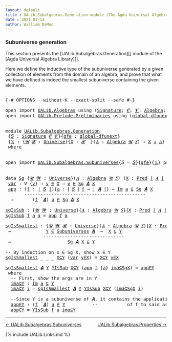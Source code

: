 ```yaml
---
layout: default
title : UALib.Subalgebras.Generation module (The Agda Universal Algebra Library)
date : 2021-01-14
author: William DeMeo
---
```


### <a id="subuniverse-generation">Subuniverse generation</a>

This section presents the [UALib.Subalgebras.Generation][] module of the [Agda Universal Algebra Library][].

Here we define the inductive type of the subuniverse generated by a given collection of elements from the domain of an algebra, and prove that what we have defined is indeed the smallest subuniverse containing the given elements.

<pre class="Agda">

<a id="565" class="Symbol">{-#</a> <a id="569" class="Keyword">OPTIONS</a> <a id="577" class="Pragma">--without-K</a> <a id="589" class="Pragma">--exact-split</a> <a id="603" class="Pragma">--safe</a> <a id="610" class="Symbol">#-}</a>

<a id="615" class="Keyword">open</a> <a id="620" class="Keyword">import</a> <a id="627" href="UALib.Algebras.html" class="Module">UALib.Algebras</a> <a id="642" class="Keyword">using</a> <a id="648" class="Symbol">(</a><a id="649" href="UALib.Algebras.Signatures.html#1324" class="Function">Signature</a><a id="658" class="Symbol">;</a> <a id="660" href="universes.html#613" class="Generalizable">𝓞</a><a id="661" class="Symbol">;</a> <a id="663" href="universes.html#617" class="Generalizable">𝓥</a><a id="664" class="Symbol">;</a> <a id="666" href="UALib.Algebras.Algebras.html#811" class="Function">Algebra</a><a id="673" class="Symbol">;</a> <a id="675" href="UALib.Algebras.Lifts.html#4364" class="Function Operator">_↠_</a><a id="678" class="Symbol">)</a>
<a id="680" class="Keyword">open</a> <a id="685" class="Keyword">import</a> <a id="692" href="UALib.Prelude.Preliminaries.html" class="Module">UALib.Prelude.Preliminaries</a> <a id="720" class="Keyword">using</a> <a id="726" class="Symbol">(</a><a id="727" href="MGS-Subsingleton-Theorems.html#3468" class="Function">global-dfunext</a><a id="741" class="Symbol">;</a> <a id="743" href="universes.html#551" class="Postulate">Universe</a><a id="751" class="Symbol">;</a> <a id="753" href="universes.html#758" class="Function Operator">_̇</a><a id="755" class="Symbol">)</a>


<a id="759" class="Keyword">module</a> <a id="766" href="UALib.Subalgebras.Generation.html" class="Module">UALib.Subalgebras.Generation</a>
 <a id="796" class="Symbol">{</a><a id="797" href="UALib.Subalgebras.Generation.html#797" class="Bound">𝑆</a> <a id="799" class="Symbol">:</a> <a id="801" href="UALib.Algebras.Signatures.html#1324" class="Function">Signature</a> <a id="811" href="universes.html#613" class="Generalizable">𝓞</a> <a id="813" href="universes.html#617" class="Generalizable">𝓥</a><a id="814" class="Symbol">}{</a><a id="816" href="UALib.Subalgebras.Generation.html#816" class="Bound">gfe</a> <a id="820" class="Symbol">:</a> <a id="822" href="MGS-Subsingleton-Theorems.html#3468" class="Function">global-dfunext</a><a id="836" class="Symbol">}</a>
 <a id="839" class="Symbol">{</a><a id="840" href="UALib.Subalgebras.Generation.html#840" class="Bound">𝕏</a> <a id="842" class="Symbol">:</a> <a id="844" class="Symbol">{</a><a id="845" href="UALib.Subalgebras.Generation.html#845" class="Bound">𝓤</a> <a id="847" href="UALib.Subalgebras.Generation.html#847" class="Bound">𝓧</a> <a id="849" class="Symbol">:</a> <a id="851" href="universes.html#551" class="Postulate">Universe</a><a id="859" class="Symbol">}{</a><a id="861" href="UALib.Subalgebras.Generation.html#861" class="Bound">X</a> <a id="863" class="Symbol">:</a> <a id="865" href="UALib.Subalgebras.Generation.html#847" class="Bound">𝓧</a> <a id="867" href="universes.html#758" class="Function Operator">̇</a> <a id="869" class="Symbol">}(</a><a id="871" href="UALib.Subalgebras.Generation.html#871" class="Bound">𝑨</a> <a id="873" class="Symbol">:</a> <a id="875" href="UALib.Algebras.Algebras.html#811" class="Function">Algebra</a> <a id="883" href="UALib.Subalgebras.Generation.html#845" class="Bound">𝓤</a> <a id="885" href="UALib.Subalgebras.Generation.html#797" class="Bound">𝑆</a><a id="886" class="Symbol">)</a> <a id="888" class="Symbol">→</a> <a id="890" href="UALib.Subalgebras.Generation.html#861" class="Bound">X</a> <a id="892" href="UALib.Algebras.Lifts.html#4364" class="Function Operator">↠</a> <a id="894" href="UALib.Subalgebras.Generation.html#871" class="Bound">𝑨</a><a id="895" class="Symbol">}</a>
 <a id="898" class="Keyword">where</a>


<a id="906" class="Keyword">open</a> <a id="911" class="Keyword">import</a> <a id="918" href="UALib.Subalgebras.Subuniverses.html" class="Module">UALib.Subalgebras.Subuniverses</a><a id="948" class="Symbol">{</a><a id="949" class="Argument">𝑆</a> <a id="951" class="Symbol">=</a> <a id="953" href="UALib.Subalgebras.Generation.html#797" class="Bound">𝑆</a><a id="954" class="Symbol">}{</a><a id="956" href="UALib.Subalgebras.Generation.html#816" class="Bound">gfe</a><a id="959" class="Symbol">}{</a><a id="961" href="UALib.Subalgebras.Generation.html#840" class="Bound">𝕏</a><a id="962" class="Symbol">}</a> <a id="964" class="Keyword">public</a>


<a id="973" class="Keyword">data</a> <a id="Sg"></a><a id="978" href="UALib.Subalgebras.Generation.html#978" class="Datatype">Sg</a> <a id="981" class="Symbol">{</a><a id="982" href="UALib.Subalgebras.Generation.html#982" class="Bound">𝓤</a> <a id="984" href="UALib.Subalgebras.Generation.html#984" class="Bound">𝓦</a> <a id="986" class="Symbol">:</a> <a id="988" href="universes.html#551" class="Postulate">Universe</a><a id="996" class="Symbol">}(</a><a id="998" href="UALib.Subalgebras.Generation.html#998" class="Bound">𝑨</a> <a id="1000" class="Symbol">:</a> <a id="1002" href="UALib.Algebras.Algebras.html#811" class="Function">Algebra</a> <a id="1010" href="UALib.Subalgebras.Generation.html#982" class="Bound">𝓤</a> <a id="1012" href="UALib.Subalgebras.Generation.html#797" class="Bound">𝑆</a><a id="1013" class="Symbol">)</a> <a id="1015" class="Symbol">(</a><a id="1016" href="UALib.Subalgebras.Generation.html#1016" class="Bound">X</a> <a id="1018" class="Symbol">:</a> <a id="1020" href="UALib.Relations.Unary.html#1066" class="Function">Pred</a> <a id="1025" href="UALib.Prelude.Preliminaries.html#10288" class="Function Operator">∣</a> <a id="1027" href="UALib.Subalgebras.Generation.html#998" class="Bound">𝑨</a> <a id="1029" href="UALib.Prelude.Preliminaries.html#10288" class="Function Operator">∣</a> <a id="1031" href="UALib.Subalgebras.Generation.html#984" class="Bound">𝓦</a><a id="1032" class="Symbol">)</a> <a id="1034" class="Symbol">:</a> <a id="1036" href="UALib.Relations.Unary.html#1066" class="Function">Pred</a> <a id="1041" href="UALib.Prelude.Preliminaries.html#10288" class="Function Operator">∣</a> <a id="1043" href="UALib.Subalgebras.Generation.html#998" class="Bound">𝑨</a> <a id="1045" href="UALib.Prelude.Preliminaries.html#10288" class="Function Operator">∣</a> <a id="1047" class="Symbol">(</a><a id="1048" href="UALib.Subalgebras.Generation.html#811" class="Bound">𝓞</a> <a id="1050" href="Agda.Primitive.html#636" class="Function Operator">⊔</a> <a id="1052" href="UALib.Subalgebras.Generation.html#813" class="Bound">𝓥</a> <a id="1054" href="Agda.Primitive.html#636" class="Function Operator">⊔</a> <a id="1056" href="UALib.Subalgebras.Generation.html#984" class="Bound">𝓦</a> <a id="1058" href="Agda.Primitive.html#636" class="Function Operator">⊔</a> <a id="1060" href="UALib.Subalgebras.Generation.html#982" class="Bound">𝓤</a><a id="1061" class="Symbol">)</a> <a id="1063" class="Keyword">where</a>
 <a id="Sg.var"></a><a id="1070" href="UALib.Subalgebras.Generation.html#1070" class="InductiveConstructor">var</a> <a id="1074" class="Symbol">:</a> <a id="1076" class="Symbol">∀</a> <a id="1078" class="Symbol">{</a><a id="1079" href="UALib.Subalgebras.Generation.html#1079" class="Bound">v</a><a id="1080" class="Symbol">}</a> <a id="1082" class="Symbol">→</a> <a id="1084" href="UALib.Subalgebras.Generation.html#1079" class="Bound">v</a> <a id="1086" href="UALib.Relations.Unary.html#2667" class="Function Operator">∈</a> <a id="1088" href="UALib.Subalgebras.Generation.html#1016" class="Bound">X</a> <a id="1090" class="Symbol">→</a> <a id="1092" href="UALib.Subalgebras.Generation.html#1079" class="Bound">v</a> <a id="1094" href="UALib.Relations.Unary.html#2667" class="Function Operator">∈</a> <a id="1096" href="UALib.Subalgebras.Generation.html#978" class="Datatype">Sg</a> <a id="1099" href="UALib.Subalgebras.Generation.html#998" class="Bound">𝑨</a> <a id="1101" href="UALib.Subalgebras.Generation.html#1016" class="Bound">X</a>
 <a id="Sg.app"></a><a id="1104" href="UALib.Subalgebras.Generation.html#1104" class="InductiveConstructor">app</a> <a id="1108" class="Symbol">:</a> <a id="1110" class="Symbol">(</a><a id="1111" href="UALib.Subalgebras.Generation.html#1111" class="Bound">f</a> <a id="1113" class="Symbol">:</a> <a id="1115" href="UALib.Prelude.Preliminaries.html#10288" class="Function Operator">∣</a> <a id="1117" href="UALib.Subalgebras.Generation.html#797" class="Bound">𝑆</a> <a id="1119" href="UALib.Prelude.Preliminaries.html#10288" class="Function Operator">∣</a><a id="1120" class="Symbol">){</a><a id="1122" href="UALib.Subalgebras.Generation.html#1122" class="Bound">a</a> <a id="1124" class="Symbol">:</a> <a id="1126" href="UALib.Prelude.Preliminaries.html#10366" class="Function Operator">∥</a> <a id="1128" href="UALib.Subalgebras.Generation.html#797" class="Bound">𝑆</a> <a id="1130" href="UALib.Prelude.Preliminaries.html#10366" class="Function Operator">∥</a> <a id="1132" href="UALib.Subalgebras.Generation.html#1111" class="Bound">f</a> <a id="1134" class="Symbol">→</a> <a id="1136" href="UALib.Prelude.Preliminaries.html#10288" class="Function Operator">∣</a> <a id="1138" href="UALib.Subalgebras.Generation.html#998" class="Bound">𝑨</a> <a id="1140" href="UALib.Prelude.Preliminaries.html#10288" class="Function Operator">∣</a><a id="1141" class="Symbol">}</a> <a id="1143" class="Symbol">→</a> <a id="1145" href="UALib.Relations.Unary.html#5236" class="Function Operator">Im</a> <a id="1148" href="UALib.Subalgebras.Generation.html#1122" class="Bound">a</a> <a id="1150" href="UALib.Relations.Unary.html#5236" class="Function Operator">⊆</a> <a id="1152" href="UALib.Subalgebras.Generation.html#978" class="Datatype">Sg</a> <a id="1155" href="UALib.Subalgebras.Generation.html#998" class="Bound">𝑨</a> <a id="1157" href="UALib.Subalgebras.Generation.html#1016" class="Bound">X</a>
       <a id="1166" class="Comment">---------------------------------------------</a>
  <a id="1214" class="Symbol">→</a>       <a id="1222" class="Symbol">(</a><a id="1223" href="UALib.Subalgebras.Generation.html#1111" class="Bound">f</a> <a id="1225" href="UALib.Algebras.Algebras.html#3426" class="Function Operator">̂</a> <a id="1227" href="UALib.Subalgebras.Generation.html#998" class="Bound">𝑨</a><a id="1228" class="Symbol">)</a> <a id="1230" href="UALib.Subalgebras.Generation.html#1122" class="Bound">a</a> <a id="1232" href="UALib.Relations.Unary.html#2667" class="Function Operator">∈</a> <a id="1234" href="UALib.Subalgebras.Generation.html#978" class="Datatype">Sg</a> <a id="1237" href="UALib.Subalgebras.Generation.html#998" class="Bound">𝑨</a> <a id="1239" href="UALib.Subalgebras.Generation.html#1016" class="Bound">X</a>

<a id="sgIsSub"></a><a id="1242" href="UALib.Subalgebras.Generation.html#1242" class="Function">sgIsSub</a> <a id="1250" class="Symbol">:</a> <a id="1252" class="Symbol">{</a><a id="1253" href="UALib.Subalgebras.Generation.html#1253" class="Bound">𝓤</a> <a id="1255" href="UALib.Subalgebras.Generation.html#1255" class="Bound">𝓦</a> <a id="1257" class="Symbol">:</a> <a id="1259" href="universes.html#551" class="Postulate">Universe</a><a id="1267" class="Symbol">}{</a><a id="1269" href="UALib.Subalgebras.Generation.html#1269" class="Bound">𝑨</a> <a id="1271" class="Symbol">:</a> <a id="1273" href="UALib.Algebras.Algebras.html#811" class="Function">Algebra</a> <a id="1281" href="UALib.Subalgebras.Generation.html#1253" class="Bound">𝓤</a> <a id="1283" href="UALib.Subalgebras.Generation.html#797" class="Bound">𝑆</a><a id="1284" class="Symbol">}{</a><a id="1286" href="UALib.Subalgebras.Generation.html#1286" class="Bound">X</a> <a id="1288" class="Symbol">:</a> <a id="1290" href="UALib.Relations.Unary.html#1066" class="Function">Pred</a> <a id="1295" href="UALib.Prelude.Preliminaries.html#10288" class="Function Operator">∣</a> <a id="1297" href="UALib.Subalgebras.Generation.html#1269" class="Bound">𝑨</a> <a id="1299" href="UALib.Prelude.Preliminaries.html#10288" class="Function Operator">∣</a> <a id="1301" href="UALib.Subalgebras.Generation.html#1255" class="Bound">𝓦</a><a id="1302" class="Symbol">}</a> <a id="1304" class="Symbol">→</a> <a id="1306" href="UALib.Subalgebras.Generation.html#978" class="Datatype">Sg</a> <a id="1309" href="UALib.Subalgebras.Generation.html#1269" class="Bound">𝑨</a> <a id="1311" href="UALib.Subalgebras.Generation.html#1286" class="Bound">X</a> <a id="1313" href="UALib.Relations.Unary.html#2667" class="Function Operator">∈</a> <a id="1315" href="UALib.Subalgebras.Subuniverses.html#833" class="Function">Subuniverses</a> <a id="1328" href="UALib.Subalgebras.Generation.html#1269" class="Bound">𝑨</a>
<a id="1330" href="UALib.Subalgebras.Generation.html#1242" class="Function">sgIsSub</a> <a id="1338" href="UALib.Subalgebras.Generation.html#1338" class="Bound">f</a> <a id="1340" href="UALib.Subalgebras.Generation.html#1340" class="Bound">a</a> <a id="1342" href="UALib.Subalgebras.Generation.html#1342" class="Bound">α</a> <a id="1344" class="Symbol">=</a> <a id="1346" href="UALib.Subalgebras.Generation.html#1104" class="InductiveConstructor">app</a> <a id="1350" href="UALib.Subalgebras.Generation.html#1338" class="Bound">f</a> <a id="1352" href="UALib.Subalgebras.Generation.html#1342" class="Bound">α</a>

<a id="sgIsSmallest"></a><a id="1355" href="UALib.Subalgebras.Generation.html#1355" class="Function">sgIsSmallest</a> <a id="1368" class="Symbol">:</a> <a id="1370" class="Symbol">{</a><a id="1371" href="UALib.Subalgebras.Generation.html#1371" class="Bound">𝓤</a> <a id="1373" href="UALib.Subalgebras.Generation.html#1373" class="Bound">𝓦</a> <a id="1375" href="UALib.Subalgebras.Generation.html#1375" class="Bound">𝓡</a> <a id="1377" class="Symbol">:</a> <a id="1379" href="universes.html#551" class="Postulate">Universe</a><a id="1387" class="Symbol">}(</a><a id="1389" href="UALib.Subalgebras.Generation.html#1389" class="Bound">𝑨</a> <a id="1391" class="Symbol">:</a> <a id="1393" href="UALib.Algebras.Algebras.html#811" class="Function">Algebra</a> <a id="1401" href="UALib.Subalgebras.Generation.html#1371" class="Bound">𝓤</a> <a id="1403" href="UALib.Subalgebras.Generation.html#797" class="Bound">𝑆</a><a id="1404" class="Symbol">){</a><a id="1406" href="UALib.Subalgebras.Generation.html#1406" class="Bound">X</a> <a id="1408" class="Symbol">:</a> <a id="1410" href="UALib.Relations.Unary.html#1066" class="Function">Pred</a> <a id="1415" href="UALib.Prelude.Preliminaries.html#10288" class="Function Operator">∣</a> <a id="1417" href="UALib.Subalgebras.Generation.html#1389" class="Bound">𝑨</a> <a id="1419" href="UALib.Prelude.Preliminaries.html#10288" class="Function Operator">∣</a> <a id="1421" href="UALib.Subalgebras.Generation.html#1373" class="Bound">𝓦</a><a id="1422" class="Symbol">}(</a><a id="1424" href="UALib.Subalgebras.Generation.html#1424" class="Bound">Y</a> <a id="1426" class="Symbol">:</a> <a id="1428" href="UALib.Relations.Unary.html#1066" class="Function">Pred</a> <a id="1433" href="UALib.Prelude.Preliminaries.html#10288" class="Function Operator">∣</a> <a id="1435" href="UALib.Subalgebras.Generation.html#1389" class="Bound">𝑨</a> <a id="1437" href="UALib.Prelude.Preliminaries.html#10288" class="Function Operator">∣</a> <a id="1439" href="UALib.Subalgebras.Generation.html#1375" class="Bound">𝓡</a><a id="1440" class="Symbol">)</a>
 <a id="1443" class="Symbol">→</a>             <a id="1457" href="UALib.Subalgebras.Generation.html#1424" class="Bound">Y</a> <a id="1459" href="UALib.Relations.Unary.html#2667" class="Function Operator">∈</a> <a id="1461" href="UALib.Subalgebras.Subuniverses.html#833" class="Function">Subuniverses</a> <a id="1474" href="UALib.Subalgebras.Generation.html#1389" class="Bound">𝑨</a>  <a id="1477" class="Symbol">→</a>  <a id="1480" href="UALib.Subalgebras.Generation.html#1406" class="Bound">X</a> <a id="1482" href="UALib.Relations.Unary.html#2949" class="Function Operator">⊆</a> <a id="1484" href="UALib.Subalgebras.Generation.html#1424" class="Bound">Y</a>
              <a id="1500" class="Comment">------------------------------</a>
 <a id="1532" class="Symbol">→</a>                     <a id="1554" href="UALib.Subalgebras.Generation.html#978" class="Datatype">Sg</a> <a id="1557" href="UALib.Subalgebras.Generation.html#1389" class="Bound">𝑨</a> <a id="1559" href="UALib.Subalgebras.Generation.html#1406" class="Bound">X</a> <a id="1561" href="UALib.Relations.Unary.html#2949" class="Function Operator">⊆</a> <a id="1563" href="UALib.Subalgebras.Generation.html#1424" class="Bound">Y</a>

<a id="1566" class="Comment">-- By induction on x ∈ Sg X, show x ∈ Y</a>
<a id="1606" href="UALib.Subalgebras.Generation.html#1355" class="Function">sgIsSmallest</a> <a id="1619" class="Symbol">_</a> <a id="1621" class="Symbol">_</a> <a id="1623" class="Symbol">_</a> <a id="1625" href="UALib.Subalgebras.Generation.html#1625" class="Bound">X⊆Y</a> <a id="1629" class="Symbol">(</a><a id="1630" href="UALib.Subalgebras.Generation.html#1070" class="InductiveConstructor">var</a> <a id="1634" href="UALib.Subalgebras.Generation.html#1634" class="Bound">v∈X</a><a id="1637" class="Symbol">)</a> <a id="1639" class="Symbol">=</a> <a id="1641" href="UALib.Subalgebras.Generation.html#1625" class="Bound">X⊆Y</a> <a id="1645" href="UALib.Subalgebras.Generation.html#1634" class="Bound">v∈X</a>

<a id="1650" href="UALib.Subalgebras.Generation.html#1355" class="Function">sgIsSmallest</a> <a id="1663" href="UALib.Subalgebras.Generation.html#1663" class="Bound">𝑨</a> <a id="1665" href="UALib.Subalgebras.Generation.html#1665" class="Bound">Y</a> <a id="1667" href="UALib.Subalgebras.Generation.html#1667" class="Bound">YIsSub</a> <a id="1674" href="UALib.Subalgebras.Generation.html#1674" class="Bound">X⊆Y</a> <a id="1678" class="Symbol">(</a><a id="1679" href="UALib.Subalgebras.Generation.html#1104" class="InductiveConstructor">app</a> <a id="1683" href="UALib.Subalgebras.Generation.html#1683" class="Bound">f</a> <a id="1685" class="Symbol">{</a><a id="1686" href="UALib.Subalgebras.Generation.html#1686" class="Bound">a</a><a id="1687" class="Symbol">}</a> <a id="1689" href="UALib.Subalgebras.Generation.html#1689" class="Bound">ima⊆SgX</a><a id="1696" class="Symbol">)</a> <a id="1698" class="Symbol">=</a> <a id="1700" href="UALib.Subalgebras.Generation.html#1885" class="Function">app∈Y</a>
 <a id="1707" class="Keyword">where</a>
  <a id="1715" class="Comment">-- First, show the args are in Y</a>
  <a id="1750" href="UALib.Subalgebras.Generation.html#1750" class="Function">ima⊆Y</a> <a id="1756" class="Symbol">:</a> <a id="1758" href="UALib.Relations.Unary.html#5236" class="Function Operator">Im</a> <a id="1761" href="UALib.Subalgebras.Generation.html#1686" class="Bound">a</a> <a id="1763" href="UALib.Relations.Unary.html#5236" class="Function Operator">⊆</a> <a id="1765" href="UALib.Subalgebras.Generation.html#1665" class="Bound">Y</a>
  <a id="1769" href="UALib.Subalgebras.Generation.html#1750" class="Function">ima⊆Y</a> <a id="1775" href="UALib.Subalgebras.Generation.html#1775" class="Bound">i</a> <a id="1777" class="Symbol">=</a> <a id="1779" href="UALib.Subalgebras.Generation.html#1355" class="Function">sgIsSmallest</a> <a id="1792" href="UALib.Subalgebras.Generation.html#1663" class="Bound">𝑨</a> <a id="1794" href="UALib.Subalgebras.Generation.html#1665" class="Bound">Y</a> <a id="1796" href="UALib.Subalgebras.Generation.html#1667" class="Bound">YIsSub</a> <a id="1803" href="UALib.Subalgebras.Generation.html#1674" class="Bound">X⊆Y</a> <a id="1807" class="Symbol">(</a><a id="1808" href="UALib.Subalgebras.Generation.html#1689" class="Bound">ima⊆SgX</a> <a id="1816" href="UALib.Subalgebras.Generation.html#1775" class="Bound">i</a><a id="1817" class="Symbol">)</a>

  <a id="1822" class="Comment">--Since Y is a subuniverse of 𝑨, it contains the application</a>
  <a id="1885" href="UALib.Subalgebras.Generation.html#1885" class="Function">app∈Y</a> <a id="1891" class="Symbol">:</a> <a id="1893" class="Symbol">(</a><a id="1894" href="UALib.Subalgebras.Generation.html#1683" class="Bound">f</a> <a id="1896" href="UALib.Algebras.Algebras.html#3426" class="Function Operator">̂</a> <a id="1898" href="UALib.Subalgebras.Generation.html#1663" class="Bound">𝑨</a><a id="1899" class="Symbol">)</a> <a id="1901" href="UALib.Subalgebras.Generation.html#1686" class="Bound">a</a> <a id="1903" href="UALib.Relations.Unary.html#2667" class="Function Operator">∈</a> <a id="1905" href="UALib.Subalgebras.Generation.html#1665" class="Bound">Y</a>          <a id="1916" class="Comment">--           of f to said args.</a>
  <a id="1950" href="UALib.Subalgebras.Generation.html#1885" class="Function">app∈Y</a> <a id="1956" class="Symbol">=</a> <a id="1958" href="UALib.Subalgebras.Generation.html#1667" class="Bound">YIsSub</a> <a id="1965" href="UALib.Subalgebras.Generation.html#1683" class="Bound">f</a> <a id="1967" href="UALib.Subalgebras.Generation.html#1686" class="Bound">a</a> <a id="1969" href="UALib.Subalgebras.Generation.html#1750" class="Function">ima⊆Y</a>
</pre>

---------------------------------

[← UALib.Subalgebras.Subuniverses](UALib.Subalgebras.Subuniverses.html)
<span style="float:right;">[UALib.Subalgebras.Properties →](UALib.Subalgebras.Properties.html)</span>

{% include UALib.Links.md %}
